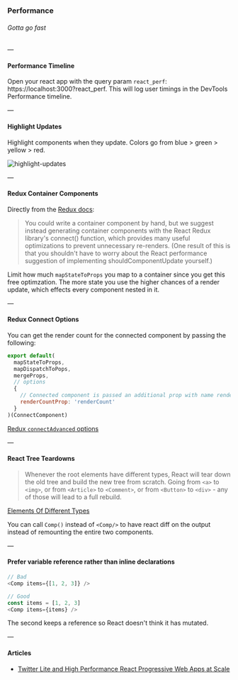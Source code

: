 ### Performance
###### Gotta go fast

—

#### Performance Timeline

Open your react app with the query param `react_perf`: https://localhost:3000?react_perf. This will log user timings in the DevTools Performance timeline.


—

#### Highlight Updates

Highlight components when they update. Colors go from blue > green > yellow > red.

![highlight-updates](https://user-images.githubusercontent.com/1043478/36636442-2c0392b2-198d-11e8-95b9-1ba7ac8e9fea.png)

—

#### Redux Container Components

Directly from the [Redux docs](https://redux.js.org/basics/usage-with-react):

> You could write a container component by hand, but we suggest instead generating container components with the React Redux library's connect() function, which provides many useful optimizations to prevent unnecessary re-renders. (One result of this is that you shouldn't have to worry about the React performance suggestion of implementing shouldComponentUpdate yourself.)

Limit how much `mapStateToProps` you map to a container since you get this free optimzation. The more state you use the higher chances of a render update, which effects every component nested in it.

—

#### Redux Connect Options

You can get the render count for the connected component by passing the following:

```js
export default(
  mapStateToProps,
  mapDispatchToPops,
  mergeProps,
  // options
  {
    // Connected component is passed an additional prop with name renderCount
    renderCountProp: 'renderCount'
  }
)(ConnectComponent)
```

[Redux `connectAdvanced` options](https://github.com/reactjs/react-redux/blob/master/docs/api.md#connectadvancedselectorfactory-connectoptions)

—

#### React Tree Teardowns

> Whenever the root elements have different types, React will tear down the old tree and build the new tree from scratch. Going from `<a>` to `<img>`, or from `<Article>` to `<Comment>`, or from `<Button>` to `<div>` - any of those will lead to a full rebuild.

[Elements Of Different Types](https://reactjs.org/docs/reconciliation.html#elements-of-different-types)

You can call `Comp()` instead of `<Comp/>` to have react diff on the output instead of remounting the entire two components.

—

#### Prefer variable reference rather than inline declarations

```js
// Bad
<Comp items={[1, 2, 3]} />

// Good
const items = [1, 2, 3]
<Comp items={items} />
```

The second keeps a reference so React doesn't think it has mutated.

—

#### Articles

- [Twitter Lite and High Performance React Progressive Web Apps at Scale](https://medium.com/@paularmstrong/twitter-lite-and-high-performance-react-progressive-web-apps-at-scale-d28a00e780a3)
